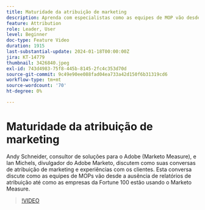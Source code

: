 ```yaml
---
title: Maturidade da atribuição de marketing
description: Aprenda com especialistas como as equipes de MOP vão desde relatórios sem atribuição até como as empresas da Fortune 100 estão usando o Marketo Measure.
feature: Attribution
role: Leader, User
level: Beginner
doc-type: Feature Video
duration: 1915
last-substantial-update: 2024-01-18T00:00:00Z
jira: KT-14779
thumbnail: 3426840.jpeg
exl-id: 743d4983-75f8-445b-8145-2fc4c353d70d
source-git-commit: 9c49e90ee088fad04ea733a42d150f6b31319cd6
workflow-type: tm+mt
source-wordcount: '70'
ht-degree: 0%

---
```


# Maturidade da atribuição de marketing

Andy Schneider, consultor de soluções para o Adobe (Marketo Measure), e Ian Michels, divulgador do Adobe Marketo, discutem como suas conversas de atribuição de marketing e experiências com os clientes. Esta conversa discute como as equipes de MOPs vão desde a ausência de relatórios de atribuição até como as empresas da Fortune 100 estão usando o Marketo Measure.

>[!VIDEO](https://video.tv.adobe.com/v/3456514/?learn=on&captions=por_br)
